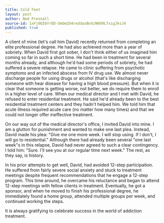 ```yaml
---
title: Cold Feet
layout: post
author: Ned Presnall
source-id: 1xFj0QI6YrDD-Ombm2U4reddaoBnXzNK09LfxigJksJ4
published: true
---
```

A client of mine (let's call him David) recently returned from completing an elite professional degree. He had also achieved more than a year of sobriety. When David first got sober, I don't think either of us imagined him coming so far in such a short time. He had been in treatment for several months already, and although he'd had some periods of sobriety, he had suffered a severe relapse. He came to clinic suffering from psychotic symptoms and an infected abscess from IV drug use. We almost never discharge people for using drugs or alcohol (that's like discharging someone with hear disease for having a high blood pressure). But when it is clear that someone is getting worse, not better, we do require them to enroll in a higher level of care. When our medical director and I met with David, he refused to enter residential treatment. He said he'd already been to the best residential treatment centers and they hadn't helped him. We told him that acute illness required acute care (no matter how many times) and that we could not longer offer ineffective treatment.

On our way out of the medical director's office, I invited David into mine. I am a glutton for punishment and wanted to make one last plea. Instead, David made his plea: "Give me one more week. I will stop using. If I don't, I will go to residential." Although there had already been several "one last week"s in this relapse, David had never agreed to such a clear contingency. I told him: "Sure. I'll see you at our regular time next week." The rest, as they say, is history. 

In his prior attempts to get well, David, had avoided 12-step participation. He suffered from fairly severe social anxiety and stuck to treatment meetings despite frequent recommendations that he engage a 12-step program. This time around, he overcame his reluctance and began to attend 12-step meetings with fellow clients in treatment. Eventually, he got a sponsor, and when he moved to finish his professional degree, he immediately found a home group, attended multiple groups per week, and continued working the steps.

It is always gratifying to celebrate success in the world of addiction treatment.  

